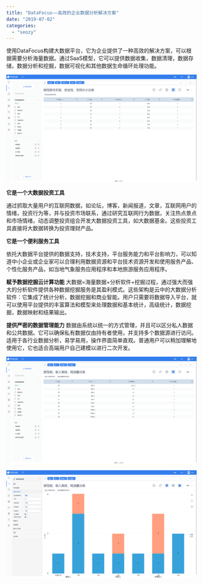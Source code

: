 ```yaml
---
title: "DataFocus——高效的企业数据分析解决方案"
date: "2019-07-02"
categories: 
  - "seozy"
---
```


使用DataFocus构建大数据平台，它为企业提供了一种高效的解决方案，可以根据需要分析海量数据。通过SaaS模型，它可以提供数据收集，数据清理，数据存储，数据分析和挖掘，数据可视化和其他数据生命循环处理功能。

![](images/word-image-9.png)

**它是一个大数据投资工具**

通过抓取大量用户的互联网数据，如论坛，博客，新闻报道，文章，互联网用户的情绪，投资行为等，并与投资市场联系，通过研究互联网行为数据，关注热点景点和市场情绪，动态调整投资组合开发大数据投资工具，如大数据基金。这些投资工具直接将大数据转换为投资理财产品。

**它是一个便利服务工具**

依托大数据平台提供的数据支持，技术支持，平台服务能力和平台影响力，可以知道中小企业或企业家可以合理利用数据资源和平台技术资源开发和使用服务产品、个性化服务产品，如当地气象服务应用程序和本地旅游服务应用程序。

**赋予数据挖掘云计算功能** 大数据=海量数据+分析软件+挖掘过程，通过强大而强大的分析软件提供各种数据挖掘服务是其盈利模式。这些架构是云中的大数据分析软件：它集成了统计分析，数据挖掘和商业智能。用户只需要将数据导入平台，就可以使用平台提供的丰富算法和模型来处理数据和基本统计，高级统计，数据挖掘，数据映射和结果输出。

**提供严密的数据管理能力** 数据由系统以统一的方式管理，并且可以区分私人数据和公共数据。它可以确保私有数据仅由持有者使用，并支持多个数据源进行访问。适用于各行业数据分析，易学易用，操作界面简单直观。普通用户可以稍加理解地使用它，它也适合高端用户自己建模以进行二次开发。

![](images/word-image-11.png)

![](images/word-image-12.png)

